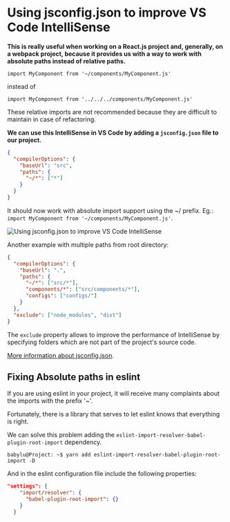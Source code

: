 # Using jsconfig.json to improve VS Code IntelliSense

__This is really useful when working on a React.js project and, generally, on a webpack project, because it provides us with a way to work with absolute paths instead of relative paths.__

`import MyComponent from '~/components/MyComponent.js'`

instead of

`import MyComponent from '../../../components/MyComponent.js'`

These relative imports are not recommended because they are difficult to maintain in case of refactoring. 

**We can use this IntelliSense in VS Code by adding a `jsconfig.json` file to our project.**

```json
{
  "compilerOptions": {
    "baseUrl": "src",
    "paths": {
      "~/*": ["*"]
    }
  }
}
```
It should now work with absolute import support using the ~/ prefix. Eg.: `import MyComponent from '~/components/MyComponent.js'`.

![Using jsconfig.json to improve VS Code IntelliSense](https://user-images.githubusercontent.com/2319449/70345363-a72aef00-183a-11ea-83d5-24bcbb09bbfd.gif)

Another example with multiple paths from root directory:

```json
{
  "compilerOptions": {
    "baseUrl": ".",
    "paths": {
      "~/*": ["src/*"],
	  "components/*": ["src/components/*"],
	  "configs": ["configs/"]
    }
  },
  "exclude": ["node_modules", "dist"]
}
```

The `exclude` property allows to improve the performance of IntelliSense by specifying folders which are not part of the project's source code.

[More information about jsconfig.json](https://code.visualstudio.com/docs/languages/jsconfig).


## Fixing Absolute paths in eslint

If you are using eslint in your project, it will receive many complaints about the imports with the prefix '~'.

Fortunately, there is a library that serves to let eslint knows that everything is right.

We can solve this problem adding the `eslint-import-resolver-babel-plugin-root-import` dependency.

`babylu@Project: ~$ yarn add eslint-import-resolver-babel-plugin-root-import -D`

And in the eslint configuration file include the following properties:

```json
"settings": {
    "import/resolver": {
      "babel-plugin-root-import": {}
    }
  }
```